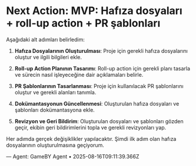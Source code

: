 # Next Action: MVP: Hafıza dosyaları + roll-up action + PR şablonları

Aşağıdaki alt adımları belirledim:

1. **Hafıza Dosyalarının Oluşturulması**: Proje için gerekli hafıza dosyalarını oluştur ve ilgili bilgileri ekle.
   
2. **Roll-up Action Planının Tasarımı**: Roll-up action için gerekli planı tasarla ve sürecin nasıl işleyeceğine dair açıklamaları belirle.

3. **PR Şablonlarının Tasarlanması**: Proje için kullanılacak PR şablonlarını oluştur ve gerekli alanları tanımla.

4. **Dokümantasyonun Güncellenmesi**: Oluşturulan hafıza dosyaları ve şablonları dokümantasyona ekle.

5. **Revizyon ve Geri Bildirim**: Oluşturulan dosyaları ve şablonları gözden geçir, ekibin geri bildirimlerini topla ve gerekli revizyonları yap. 

Her adımda gerçek değişiklikler yapılacaktır. Şimdi ilk adım olan hafıza dosyalarının oluşturulmasına geçiyorum.

— Agent: GameBY Agent • 2025-08-16T09:11:39.366Z
